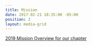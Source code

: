 ```yaml
---
title: Mission
date: 2017-02-21 18:35:00 -05:00
position: 2
layout: media-grid
---
```


[2019 Mission Overview for our chapter](http://indivisibleandoverma.com/issues/mission-overview.html)